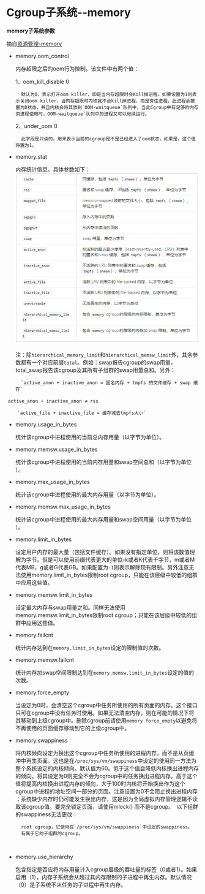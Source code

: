 # Cgroup子系统--memory #


**memory子系统参数**

摘自[资源管理-memory](https://access.redhat.com/documentation/zh-cn/red_hat_enterprise_linux/6/html/resource_management_guide/sec-memory)

- memory.oom_control

	内存超限之后的oom行为控制。该文件中有两个值：

	1、oom_kill_disable 0

		默认为0，表示打开oom killer，即是当内存超限时会Kill掉进程。如果设置为1则表示关闭oom killer，当内存超限时内核就不会kill掉进程，而是夯住进程，此进程会被置为D状态，并且内核会将其放到`OOM-waitqueue`队列中，当此Cgroup中有足够的内存供进程使用时，OOM-waitqueue`队列中的进程又可以继续运行。

	2、under_oom 0
	
		此字段是只读的，用来表示当前的cgroup是不是已经进入了oom状态，如果是，这个值将置为1。

- memory.stat

	内​​​存​​​统​​​计信息。具体参数如下：
	![](img/memory_stat.png)

	注：除​​​`hierarchical_memory_limit`和​​​`hierarchical_memsw_limit`​外​​​，其余参数都​​​有​​​一​​​个​​​对​​​应​​​前​​​缀`total`​​​。​​​例​​​如​​​：swap报​​​告​​​cgroup的​​​swap用​​​量​​​，total_swap报​​​告​​​该​​​cgroup及​​​其​​​所​​​有​​​子​​​组​​​群​​​的​​​swap用​​​量​​​总​​​和​​​。另外：

		`active_anon + inactive_anon = 匿​​​名​​​内​​​存​​​ + tmpfs 的​​​文​​​件​​​缓​​​存​​​ + swap 缓​​​存`

​		`active_anon + inactive_anon ≠​​​ rss`

		​​​`active_file + inactive_file = 缓​​​存​​​减​​​去​​​tmpfs大​​​小`​​​​​​

- memory.usage_in_bytes

	统计​​​该​​​cgroup中​​​进​​​程​​​使​​​用​​​的​​​当​​​前​​​总​​​内​​​存​​​用​​​量​​​（以​​​字​​​节​​​为​​​单​​​位​​​）。
​​​
- memory.memsw.usage_in_bytes

	统计该​​​cgroup中​​​进​​​程​​​使​​​用​​​的​​​当​​​前​​​内​​​存​​​用​​​量​​​和​​​swap空​​​间​​​总​​​和​​​（以​​​字​​​节​​​为​​​单​​​位​​​）。
​​​
- memory.max_usage_in_bytes

	统计​​​该​​​cgroup中​​​进​​​程​​​使​​​用​​​的​​​最​​​大​​​内​​​存​​​用​​​量​​​（以​​​字​​​节​​​为​​​单​​​位​​​）。
​​​
- memory.memsw.max_usage_in_bytes

	统计​​​该​​​cgroup中​​​进​​​程​​​使​​​用​​​的​​​最​​​大​​​内​​​存​​​用​​​量​​​和​​​swap空​​​间​​​用​​​量​​​（以​​​字​​​节​​​为​​​单​​​位​​​）。
​​​
- memory.limit_in_bytes

	设​​​定​​​用​​​户​​​内​​​存​​​的​​​最​​​大​​​量​​​（包​​​括​​​文​​​件​​​缓​​​存​​​）。​​​如​​​果​​​没​​​有​​​指​​​定​​​单​​​位​​​，则​​​将​​​该​​​数​​​值​​​理​​​解​​​为​​​字​​​节​​​。​​​但​​​是​​​可​​​以​​​使​​​用​​​前​​​缀​​​代​​​表​​​更​​​大​​​的​​​单​​​位​​​-k或​​​者​​​K代​​​表​​​千​​​字​​​节​​​，m或​​​者​​​M代​​​表​​​MB，g或​​​者​​​G代​​​表​​​GB。如果配置为`-1`则表示解除现有限制。另外注意​​​无法​​​使​​​用​​​memory.limit_in_bytes限​​​制​​​root cgroup，只​​​能​​​在​​​该​​​层​​​级​​​中​​​较​​​低​​​的​​​组​​​群​​​中​​​应​​​用​​​这​​​些​​​值​​​。​​​
​​​
- memory.memsw.limit_in_bytes

	设​​​定​​​最​​​大​​​内​​​存​​​与​​​swap用​​​量​​​之​​​和​​​。​​​​​​同样无法​​​使​​​用​​​memory.memsw.limit_in_bytes限​​​制​​​ root cgroup；只​​​能​​​在​​​该​​​层​​​级​​​中​​​较​​​低​​​的​​​组​​​群​​​中​​​应​​​用​​​这​​​些​​​值​​​。​​​
​​​
- memory.failcnt

	统计​​​内​​​存​​​达​​​到​​​在​​​`memory.limit_in_bytes`设​​​定​​​的​​​限​​​制​​​值​​​的​​​次​​​数​​​。
​​​
- memory.memsw.failcnt

	统计内​​​存​​​加​​​swap空​​​间​​​限​​​制​​​达​​​到​​​在​​​`memory.memsw.limit_in_bytes`设​​​定​​​的​​​值​​​的​​​次​​​数​​​。
​​​
- memory.force_empty

	当​​​设​​​定​​​为​​​0时​​​，会​​​清​​​空​​​这​​​个​​​cgroup中​​​任​​​务​​​所​​​使​​​用​​​的​​​所​​​有​​​页​​​面​​​的​​​内​​​存​​​。​​​这​​​个​​​接​​​口​​​只​​​可​​​在​​​cgroup中​​​没​​​有​​​任​​​务​​​时​​​使​​​用​​​。​​​如​​​果​​​无​​​法​​​清​​​空​​​内​​​存​​​，则​​​在​​​可​​​能​​​的​​​情​​​况​​​下​​​将​​​其​​​移​​​动​​​到​​​上​​​级​​​cgroup中​​​。​​​删​​​除​​​cgroup前​​​请​​​使​​​用​​​`memory.force_empty`以​​​避​​​免​​​将​​​不​​​再​​​使​​​用​​​的​​​页​​​面​​​缓​​​存​​​移​​​动​​​到​​​它​​​的​​​上​​​级​​​cgroup中​​​。
​​​
- memory.swappiness

	将​​​内​​​核​​​倾​​​向​​​设​​​定​​​为​​​换​​​出​​​这​​​个​​​cgroup中​​​任​​​务​​​所​​​使​​​用​​​的​​​进​​​程​​​内​​​存​​​，而​​​不​​​是​​​从​​​页​​​缓​​​冲​​​中​​​再​​​生​​​页​​​面​​​。​​​这​​​也​​​是​​​在​​​`/proc/sys/vm/swappiness`中​​​设​​​定​​​的​​​使​​​用​​​同​​​一​​​方​​​法​​​为​​​整​​​个​​​系​​​统​​​设​​​定​​​的​​​内​​​核​​​倾​​​向​​​。​​​默​​​认​​​值​​​为​​​ 60。​​​低​​​于​​​这​​​个​​​值​​​会​​​降​​​低​​​内​​​核​​​换​​​出​​​进​​​程​​​内​​​存​​​的​​​倾​​​向​​​，将​​​其​​​设​​​定​​​为​​​0则​​​完​​​全​​​不​​​会​​​为​​​cgroup中​​​的​​​任​​​务​​​换​​​出​​​进​​​程​​​内​​​存​​​。​​​高​​​于​​​这​​​个​​​值​​​将​​​提​​​高​​​内​​​核​​​换​​​出​​​进​​​程​​​内​​​存​​​的​​​倾​​​向​​​，大​​​于​​​100时​​​内​​​核​​​将​​​开​​​始​​​换​​​出​​​作​​​为​​​这​​​个​​​cgroup中​​​进​​​程​​​的​​​地​​​址​​​空​​​间​​​一​​​部​​​分​​​的​​​页​​​面​​​。​​​注​​​意设置为0不​​​会​​​阻​​​止​​​换​​​出​​​进​​​程​​​内​​​存​​​；系​​​统​​​缺​​​少​​​内​​​存​​​时​​​仍​​​可​​​能​​​发​​​生​​​换​​​出​​​内​​​存​​​，这​​​是​​​因​​​为​​​全​​​局​​​虚​​​拟​​​内​​​存​​​管​​​理​​​逻​​​辑​​​不​​​读​​​取​​​该​​​cgroup值​​​。​​​要​​​完​​​全​​​锁​​​定​​​页​​​面​​​，请​​​使​​​用​​​ mlock() 而​​​不​​​是​cgroup。
​​​
	​​以​​​下​​​组​​​群​​​的​​​swappiness无法更改：

		root cgroup，它​​​使​​​用​​​在​​​`/proc/sys/vm/swappiness`中​​​设​​​定​​​的​​​swappiness。​​​
		有​​​属​​​于​​​它​​​的​​​子​​​组​​​群​​​的​​​cgroup。
​​​
- memory.use_hierarchy

	包​​​含​​​指​​​定​​​是​​​否​​​应​​​将​​​内​​​存​​​用​​​量​​​计​​​入​​​cgroup层​​​级​​​的​​​吞​​​吐​​​量​​​的​​​标​​​签​​​（0或​​​者​​​1）。​​​如​​​果​​​启​​​用​​​（1），内​​​存​​​子​​​系​​​统​​​会​​​从​​​超​​​过​​​其​​​内​​​存​​​限​​​制​​​的​​​子​​​进​​​程​​​中​​​再​​​生​​​内​​​存​​​。​​​默​​​认​​​情​​​况​​​（0）是​​​子​​​系​​​统​​​不​​​从​​​任​​​务​​​的​​​子​​​进​​​程​​​中​​​再​​​生​​​内​​​存​​​。​​​